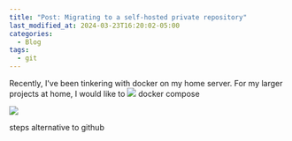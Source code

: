```yaml
---
title: "Post: Migrating to a self-hosted private repository"
last_modified_at: 2024-03-23T16:20:02-05:00
categories:
  - Blog
tags:
  - git
---
```


Recently, I've been tinkering with docker on my home server. For my larger projects at home, I would like to 
![](http://www.w3.org/2000/svg) docker compose


![](https://about.gitea.com/gitea-text.svg)

steps alternative to github

